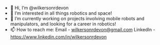 - 👋 Hi, I’m @wilkersonrdevon
- 👀 I’m interested in all things robotics and space!
- 🌱 I’m currently working on projects involving mobile robots and manipulators, and looking for a career in robotics!
- 📫 How to reach me: Email - wilkersonrdevon@gmail.com
LinkedIn - https://www.linkedin.com/in/wilkersonrdevon

<!---
wilkersonrdevon/wilkersonrdevon is a ✨ special ✨ repository because its `README.md` (this file) appears on your GitHub profile.
You can click the Preview link to take a look at your changes.
--->
